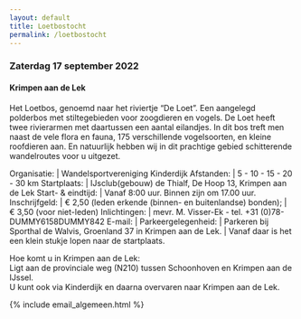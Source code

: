```yaml
---
layout: default
title: Loetbostocht
permalink: /loetbostocht
---
```

### Zaterdag 17 september 2022

#### Krimpen aan de Lek

Het Loetbos, genoemd naar het riviertje “De Loet”. Een aangelegd polderbos met stiltegebieden voor zoogdieren en vogels. De Loet heeft twee rivierarmen met daartussen een aantal eilandjes. In dit bos treft men naast de vele flora en fauna, 175 verschillende vogelsoorten, en kleine roofdieren aan. En natuurlijk hebben wij in dit prachtige gebied schitterende wandelroutes voor u uitgezet.

Organisatie:       | Wandelsportvereniging Kinderdijk
Afstanden:         | 5 - 10 - 15 - 20 - 30 km
Startplaats:       | IJsclub(gebouw) de Thialf, De Hoop 13, Krimpen aan de Lek
Start- & eindtijd: | Vanaf 8:00 uur. Binnen zijn om 17.00 uur.
Inschrijfgeld:     | &euro; 2,50 (leden erkende (binnen- en buitenlandse) bonden);
                   | &euro; 3,50 (voor niet-leden)
Inlichtingen:      | mevr. M. Visser-Ek - tel. +31 (0)78-<span id="dummy">DUMMY</span>6158<span id="dummy">DUMMY</span>842
E-mail:            | <span id="mail-algemeen"></span>
Parkeergelegenheid: | Parkeren bij Sporthal de Walvis, Groenland 37 in Krimpen aan de Lek.
                    | Vanaf daar is het een klein stukje lopen naar de startplaats.

Hoe komt u in Krimpen aan de Lek:  
Ligt aan de provinciale weg (N210) tussen Schoonhoven en Krimpen aan de IJssel.  
U kunt ook via Kinderdijk en daarna overvaren naar Krimpen aan de Lek.

{% include email_algemeen.html %}

